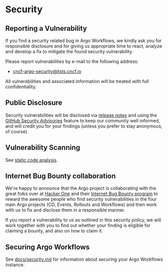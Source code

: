 # Security 

## Reporting a Vulnerability

If you find a security related bug in Argo Workflows, we kindly ask you for responsible
disclosure and for giving us appropriate time to react, analyze and develop a
fix to mitigate the found security vulnerability.

Please report vulnerabilities by e-mail to the following address: 

* cncf-argo-security@lists.cncf.io

All vulnerabilities and associated information will be treated with full confidentiality. 

## Public Disclosure

Security vulnerabilities will be disclosed via [release notes](docs/releasing.md) and using the
[GitHub Security Advisories](https://github.com/argoproj/argo-workflows/security/advisories)
feature to keep our community well informed, and will credit you for your findings (unless you prefer to stay anonymous, of course).

## Vulnerability Scanning

See [static code analysis](docs/static-code-analysis.md).

## Internet Bug Bounty collaboration

We're happy to announce that the Argo project is collaborating with the great
folks over at
[Hacker One](https://hackerone.com/) and their
[Internet Bug Bounty program](https://hackerone.com/ibb)
to reward the awesome people who find security vulnerabilities in the four
main Argo projects (CD, Events, Rollouts and Workflows) and then work with
us to fix and disclose them in a responsible manner.

If you report a vulnerability to us as outlined in this security policy, we
will work together with you to find out whether your finding is eligible for
claiming a bounty, and also on how to claim it.

## Securing Argo Workflows

See [docs/security.md](docs/security.md) for information about securing your Argo Workflows instance.



